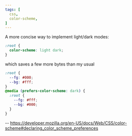```yaml
---
tags: [
  css,
  color-scheme,
]
---
```

A more concise way to implement light/dark modes:
```css
:root {
  color-scheme: light dark;
}
```
which saves a few more bytes than my usual 

```css
:root {
  --fg: #000;
  --bg: #fff;
}
@media (prefers-color-scheme: dark) {
  :root {
    --fg: #fff;
    --bg: #000;
  }
}
```
-- https://developer.mozilla.org/en-US/docs/Web/CSS/color-scheme#declaring_color_scheme_preferences